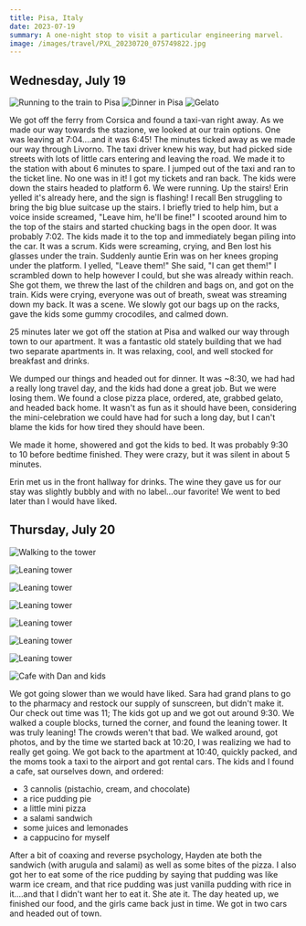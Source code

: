 ```yaml
---
title: Pisa, Italy
date: 2023-07-19
summary: A one-night stop to visit a particular engineering marvel.
image: /images/travel/PXL_20230720_075749822.jpg
---
```


## Wednesday, July 19

![Running to the train to Pisa](/images/travel/PXL_20230719_165821399.MP.jpg)
![Dinner in Pisa](/images/travel/PXL_20230719_182407573.jpg)
![Gelato](/images/travel/PXL_20230719_193712077.jpg)

We got off the ferry from Corsica and found a taxi-van right away.  As we made our way towards the stazione, we looked at our train options.  One was leaving at 7:04....and it was 6:45!  The minutes ticked away as we made our way through Livorno.  The taxi driver knew his way, but had picked side streets with lots of little cars entering and leaving the road.  We made it to the station with about 6 minutes to spare. I jumped out of the taxi and ran to the ticket line.  No one was in it!  I got my tickets and ran back.  The kids were down the stairs headed to platform 6.  We were running.  Up the stairs!  Erin yelled it's already here, and the sign is flashing!  I recall Ben struggling to bring the big blue suitcase up the stairs.  I briefly tried to help him, but a voice inside screamed, "Leave him, he'll be fine!"  I scooted around him to the top of the stairs and started chucking bags in the open door.  It was probably 7:02.  The kids made it to the top and immediately began piling into the car.  It was a scrum.  Kids were screaming, crying, and Ben lost his glasses under the train.  Suddenly auntie Erin was on her knees groping under the platform.  I yelled, "Leave them!"  She said, "I can get them!"  I scrambled down to help however I could, but she was already within reach.  She got them, we threw the last of the children and bags on, and got on the train.  Kids were crying, everyone was out of breath, sweat was streaming down my back.  It was a scene.  We slowly got our bags up on the racks, gave the kids some gummy crocodiles, and calmed down.

25 minutes later we got off the station at Pisa and walked our way through town to our apartment. It was a fantastic old stately building that we had two separate apartments in.  It was relaxing, cool, and well stocked for breakfast and drinks.  

We dumped our things and headed out for dinner.  It was ~8:30, we had had a really long travel day, and the kids had done a great job.  But we were losing them.  We found a close pizza place, ordered, ate, grabbed gelato, and headed back home.  It wasn't as fun as it should have been, considering the mini-celebration we could have had for such a long day, but I can't blame the kids for how tired they should have been.

We made it home, showered and got the kids to bed.  It was probably 9:30 to 10 before bedtime finished.  They were crazy, but it was silent in about 5 minutes.

Erin met us in the front hallway for drinks.  The wine they gave us for our stay was slightly bubbly and with no label...our favorite!  We went to bed later than I would have liked.

## Thursday, July 20

![Walking to the tower](/images/travel/PXL_20230720_075207270.jpg) 

![Leaning tower](/images/travel/PXL_20230720_075405008.jpg) 

![Leaning tower](/images/travel/PXL_20230720_075546321.MP.jpg) 

![Leaning tower](/images/travel/PXL_20230720_075749822.jpg) 

![Leaning tower](/images/travel/PXL_20230720_080006105.jpg) 

![Leaning tower](/images/travel/PXL_20230720_080030767.jpg) 

![Leaning tower](/images/travel/PXL_20230720_080659826.jpg) 

![Cafe with Dan and kids](/images/travel/PXL_20230720_093853724.jpg)

We got going slower than we would have liked.  Sara had grand plans to go to the pharmacy and restock our supply of sunscreen, but didn't make it.  Our check out time was 11; The kids got up and we got out around 9:30.  We walked a couple blocks, turned the corner, and found the leaning tower.  It was truly leaning!  The crowds weren't that bad.  We walked around, got photos, and by the time we started back at 10:20, I was realizing we had to really get going.  We got back to the apartment at 10:40, quickly packed, and the moms took a taxi to the airport and got rental cars.  The kids and I found a cafe, sat ourselves down, and ordered:

* 3 cannolis (pistachio, cream, and chocolate)
* a rice pudding pie
* a little mini pizza
* a salami sandwich
* some juices and lemonades
* a cappucino for myself

After a bit of coaxing and reverse psychology, Hayden ate both the sandwich (with arugula and salami) as well as some bites of the pizza.  I also got her to eat some of the rice pudding by saying that pudding was like warm ice cream, and that rice pudding was just vanilla pudding with rice in it....and that I didn't want her to eat it.  She ate it.  The day heated up, we finished our food, and the girls came back just in time.  We got in two cars and headed out of town.


